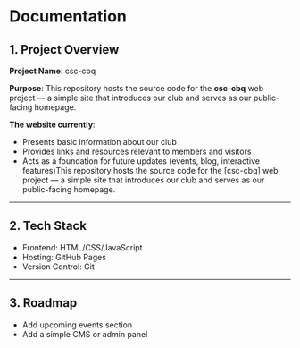 # Documentation

## 1. Project Overview
**Project Name**: csc-cbq

**Purpose**: This repository hosts the source code for the **csc-cbq** web project — a simple site that introduces our club and serves as our public-facing homepage.

**The website currently**:
- Presents basic information about our club
- Provides links and resources relevant to members and visitors
- Acts as a foundation for future updates (events, blog, interactive features)This repository hosts the source code for the [csc-cbq] web project — a simple site that introduces our club and serves as our public-facing homepage.

---

## 2. Tech Stack

- Frontend: HTML/CSS/JavaScript
- Hosting: GitHub Pages
- Version Control: Git

---

## 3. Roadmap

- Add upcoming events section
- Add a simple CMS or admin panel
